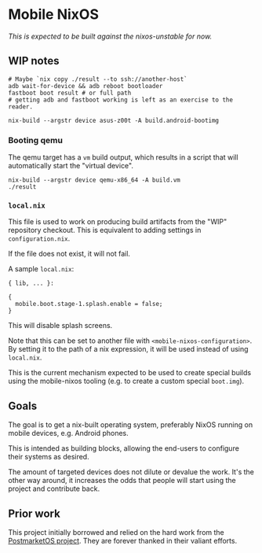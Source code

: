Mobile NixOS
============

*This is expected to be built against the nixos-unstable for now.*


WIP notes
---------

```
# Maybe `nix copy ./result --to ssh://another-host`
adb wait-for-device && adb reboot bootloader
fastboot boot result # or full path
# getting adb and fastboot working is left as an exercise to the reader.
```

```
nix-build --argstr device asus-z00t -A build.android-bootimg
```

### Booting qemu

The qemu target has a `vm` build output, which results in a script that will
automatically start the "virtual device".

```
nix-build --argstr device qemu-x86_64 -A build.vm
./result
```

### `local.nix`

This file is used to work on producing build artifacts from the "WIP" repository
checkout. This is equivalent to adding settings in `configuration.nix`.

If the file does not exist, it will not fail.

A sample `local.nix`:

```
{ lib, ... }:

{
  mobile.boot.stage-1.splash.enable = false;
}
```

This will disable splash screens.

Note that this can be set to another file with `<mobile-nixos-configuration>`.
By setting it to the path of a nix expression, it will be used instead of using
`local.nix`.

This is the current mechanism expected to be used to create special builds using
the mobile-nixos tooling (e.g. to create a custom special `boot.img`).


Goals
-----

The goal is to get a nix-built operating system, preferably NixOS running on
mobile devices, e.g. Android phones.

This is intended as building blocks, allowing the end-users to configure their
systems as desired.

The amount of targeted devices does not dilute or devalue the work. It's the
other way around, it increases the odds that people will start using the project
and contribute back.


Prior work
----------

This project initially borrowed and relied on the hard work from the
[PostmarketOS project](https://postmarketos.org/). They are forever
thanked in their valiant efforts.

